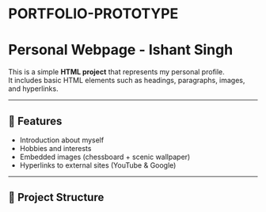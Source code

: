 # PORTFOLIO-PROTOTYPE
# Personal Webpage - Ishant Singh

This is a simple **HTML project** that represents my personal profile.  
It includes basic HTML elements such as headings, paragraphs, images, and hyperlinks.

---

## 🌟 Features
- Introduction about myself
- Hobbies and interests
- Embedded images (chessboard + scenic wallpaper)
- Hyperlinks to external sites (YouTube & Google)

---

## 📂 Project Structure
